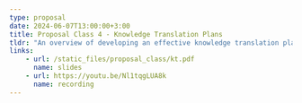 ```yaml
---
type: proposal
date: 2024-06-07T13:00:00+3:00
title: Proposal Class 4 - Knowledge Translation Plans
tldr: "An overview of developing an effective knowledge translation plan for your proposed research"
links: 
    - url: /static_files/proposal_class/kt.pdf
      name: slides 
    - url: https://youtu.be/Nl1tqgLUA8k
      name: recording
---
```


